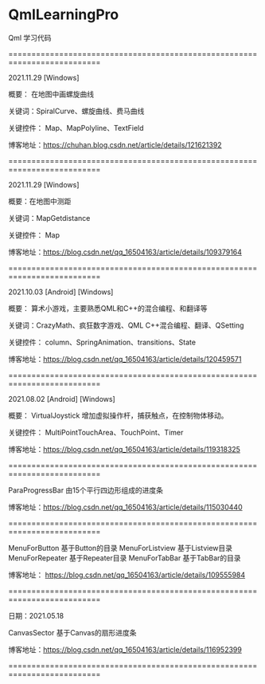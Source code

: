 # QmlLearningPro
Qml 学习代码

==========================================================================

2021.11.29  [Windows]
 
概要： 在地图中画螺旋曲线

关键词：SpiralCurve、螺旋曲线、费马曲线

关键控件： Map、MapPolyline、TextField

博客地址：https://chuhan.blog.csdn.net/article/details/121621392

==========================================================================

2021.11.29  [Windows]
 
概要：在地图中测距

关键词：MapGetdistance 

关键控件： Map

博客地址：https://blog.csdn.net/qq_16504163/article/details/109379164

==========================================================================

2021.10.03  [Android] [Windows]
 
概要： 算术小游戏，主要熟悉QML和C++的混合编程、和翻译等

关键词：CrazyMath、疯狂数字游戏、QML C++混合编程、翻译、QSetting 

关键控件： column、SpringAnimation、transitions、State

博客地址：https://blog.csdn.net/qq_16504163/article/details/120459571

==========================================================================

2021.08.02  [Android] [Windows]
 
概要： VirtualJoystick  增加虚拟操作杆，捕获触点，在控制物体移动。

关键控件： MultiPointTouchArea、TouchPoint、Timer

博客地址：https://blog.csdn.net/qq_16504163/article/details/119318325

==========================================================================

ParaProgressBar  由15个平行四边形组成的进度条

博客地址：https://blog.csdn.net/qq_16504163/article/details/115030440

==========================================================================

MenuForButton 基于Button的目录
MenuForListview 基于Listview目录
MenuForRepeater 基于Repeater目录
MenuForTabBar 基于TabBar的目录

博客地址： https://blog.csdn.net/qq_16504163/article/details/109555984

==========================================================================

日期：2021.05.18

CanvasSector 基于Canvas的扇形进度条

博客地址：https://blog.csdn.net/qq_16504163/article/details/116952399

==========================================================================
